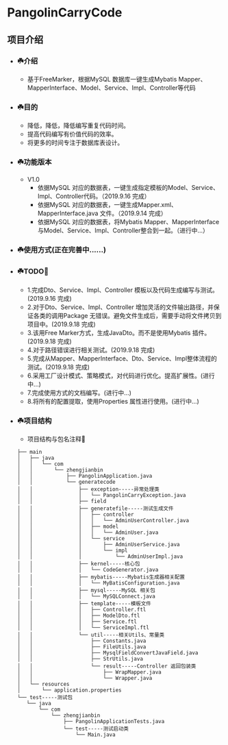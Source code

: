 # PangolinCarryCode

## 项目介绍
* ### ☘️介绍
     * 基于FreeMarker，根据MySQL 数据库一键生成Mybatis Mapper、MapperInterface、Model、Service、Impl、Controller等代码
        
* ### ☘️目的
     * 降低，降低，降低编写重复代码时间。
     * 提高代码编写有价值代码的效率。
     * 将更多的时间专注于数据库表设计。
     
* ### ☘️功能版本
     * V1.0
         * 依据MySQL 对应的数据表，一键生成指定模板的Model、Service、Impl、Controller代码。（2019.9.16 完成）
         * 依据MySQL 对应的数据表，一键生成Mapper.xml、MapperInterface.java 文件。（2019.9.14 完成）
         * 依据MySQL 对应的数据表，将Mybatis Mapper、MapperInterface与Model、Service、Impl、Controller整合到一起。（进行中...）
         
* ### ☘️使用方式(正在完善中......)
     
* ### ☘️TODO🌴  
     * 1.完成Dto、Service、Impl、Controller 模板以及代码生成编写与测试。(2019.9.16 完成)
     * 2.对于Dto、Service、Impl、Controller 增加灵活的文件输出路径，并保证各类的调用Package 无错误。避免文件生成后，需要手动将文件拷贝到项目中。(2019.9.18 完成)
     * 3.该用Free Marker方式，生成JavaDto。而不是使用Mybatis 插件。(2019.9.18 完成)
     * 4.对于路径错误进行相关测试。(2019.9.18 完成)
     * 5.完成从Mapper、MapperInterface、Dto、Service、Impl整体流程的测试。(2019.9.18 完成)
     * 6.采用工厂设计模式、策略模式，对代码进行优化。提高扩展性。(进行中...)
     * 7.完成使用方式的文档编写。(进行中...)
     * 8.将所有的配置提取，使用Properties 属性进行使用。(进行中...)
     
* ### ☘️项目结构
     * 项目结构与包名注释🌴
     ```
    ├── main
    │   ├── java
    │   │   └── com
    │   │       └── zhengjianbin
    │   │           ├── PangolinApplication.java
    │   │           └── generatecode
    │   │               ├── exception-----异常处理类
    │   │               │   └── PangolinCarryException.java
    │   │               ├── field
    │   │               ├── generatefile-----测试生成文件
    │   │               │   ├── controller
    │   │               │   │   └── AdminUserController.java
    │   │               │   ├── model
    │   │               │   │   └── AdminUser.java
    │   │               │   └── service
    │   │               │       ├── AdminUserService.java
    │   │               │       └── impl
    │   │               │           └── AdminUserImpl.java
    │   │               ├── kernel-----核心包
    │   │               │   └── CodeGenerator.java
    │   │               ├── mybatis-----Mybatis生成器相关配置
    │   │               │   └── MyBatisConfiguration.java
    │   │               ├── mysql-----MySQL 相关包
    │   │               │   └── MySQLConnect.java
    │   │               ├── template-----模板文件
    │   │               │   ├── Controller.ftl
    │   │               │   ├── ModelDto.ftl
    │   │               │   ├── Service.ftl
    │   │               │   └── ServiceImpl.ftl
    │   │               └── util-----相关Utils、常量类
    │   │                   ├── Constants.java
    │   │                   ├── FileUtils.java
    │   │                   ├── MysqlFieldConvertJavaField.java
    │   │                   ├── StrUtils.java
    │   │                   └── result-----Controller 返回包装类
    │   │                       ├── WrapMapper.java
    │   │                       └── Wrapper.java
    │   └── resources
    │       └── application.properties
    └── test-----测试包
        └── java
            └── com
                └── zhengjianbin
                    ├── PangolinApplicationTests.java
                    └── test-----测试启动类
                        └── Main.java
     ```  